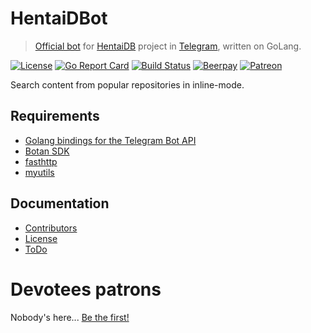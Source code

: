 # HentaiDBot
> [Official bot](https://telegram.me/HentaiDBot) for [HentaiDB](https://telegram.me/HentaiDB) project in [Telegram](https://telegram.org), written on GoLang.

[![License](https://img.shields.io/npm/l/express.svg?maxAge=2592000)](LICENSE.md)
[![Go Report Card](https://goreportcard.com/badge/github.com/toby3d/HentaiDBot)](https://goreportcard.com/report/github.com/toby3d/HentaiDBot)
[![Build Status](https://travis-ci.org/toby3d/HentaiDBot.svg)](https://travis-ci.org/toby3d/HentaiDBot)
[![Beerpay](https://beerpay.io/toby3d/HentaiDBot/badge.svg?style=flat)](https://beerpay.io/toby3d/HentaiDBot)
[![Patreon](https://img.shields.io/badge/support-patreon-E66500.svg?maxAge=2592000)](https://www.patreon.com/toby3d)

Search content from popular repositories in inline-mode.

## Requirements
- [Golang bindings for the Telegram Bot API](https://github.com/go-telegram-bot-api/telegram-bot-api)
- [Botan SDK](https://github.com/botanio/sdk#go)
- [fasthttp](https://github.com/valyala/fasthttp)
- [myutils](https://github.com/kirillDanshin/myutils)

## Documentation
- [Contributors](CONTRIBUTORS.md)
- [License](LICENSE.md)
- [ToDo](https://gist.github.com/toby3d/b5bcc86409cc8093849da450c7ba2008)

# Devotees patrons
Nobody's here... [Be the first!](https://www.patreon.com/bePatron?rid=568461&patAmt=5.0&u=2561978&exp=1)